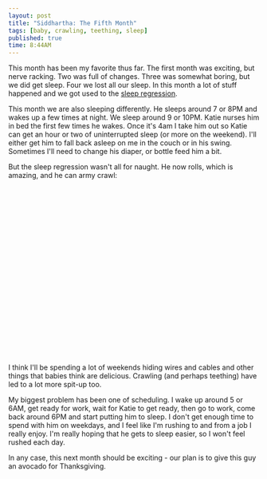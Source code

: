 ```yaml
---
layout: post
title: "Siddhartha: The Fifth Month"
tags: [baby, crawling, teething, sleep]
published: true
time: 8:44AM
---
```

[4]: http://localhost:4000/2010/09/29/the-fourth-month/

This month has been my favorite thus far.  The first month was exciting, but
nerve racking.  Two was full of changes.  Three was somewhat boring, but we did
get sleep.  Four we lost all our sleep.  In this month a lot of stuff happened
and we got used to the [sleep regression][4].

This month we are also sleeping differently.  He sleeps around 7 or 8PM and
wakes up a few times at night.  We sleep around 9 or 10PM.  Katie nurses him in
bed the first few times he wakes.  Once it's 4am I take him out so Katie can
get an hour or two of uninterrupted sleep (or more on the weekend).  I'll
either get him to fall back asleep on me in the couch or in his swing.
Sometimes I'll need to change his diaper, or bottle feed him a bit.

But the sleep regression wasn't all for naught.  He now rolls, which is
amazing, and he can army crawl:

<div>
<object width="560" height="340">
    <param name="movie"
        value="http://www.youtube.com/v/3ec7gal2d60?fs=1&amp;hl=en_US&amp;rel=0&amp;hd=1">
    </param>
    <param name="allowFullScreen" value="true"></param>
    <param name="allowscriptaccess" value="always"></param>
    <embed src="http://www.youtube.com/v/3ec7gal2d60?fs=1&amp;hl=en_US&amp;rel=0&amp;hd=1"
        type="application/x-shockwave-flash" allowscriptaccess="always"
        allowfullscreen="true" width="560" height="340"></embed>
</object>
</div>

I think I'll be spending a lot of weekends hiding wires and cables and other
things that babies think are delicious.  Crawling (and perhaps teething) have
led to a lot more spit-up too.

My biggest problem has been one of scheduling.  I wake up around 5 or 6AM, get
ready for work, wait for Katie to get ready, then go to work, come back around
6PM and start putting him to sleep.  I don't get enough time to spend with him
on weekdays, and I feel like I'm rushing to and from a job I really enjoy.  I'm
really hoping that he gets to sleep easier, so I won't feel rushed each day.

In any case, this next month should be exciting - our plan is to give this guy
an avocado for Thanksgiving.
